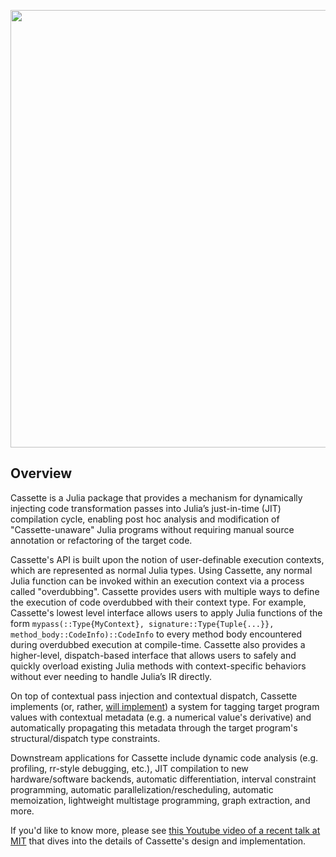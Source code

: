 
<p align="center">
<img width="700px" src="https://cdn.rawgit.com/jrevels/Cassette.jl/master/docs/cassette-logo.svg"/>
</p>

## Overview

Cassette is a Julia package that provides a mechanism for dynamically injecting code transformation passes into Julia’s just-in-time (JIT) compilation cycle, enabling post hoc analysis and modification of "Cassette-unaware" Julia programs without requiring manual source annotation or refactoring of the target code.

Cassette's API is built upon the notion of user-definable execution contexts, which are represented as normal Julia types. Using Cassette, any normal Julia function can be invoked within an execution context via a process called "overdubbing". Cassette provides users with multiple ways to define the execution of code overdubbed with their context type. For example, Cassette's lowest level interface allows users to apply Julia functions of the form `mypass(::Type{MyContext}, signature::Type{Tuple{...}}, method_body::CodeInfo)::CodeInfo` to every method body encountered during overdubbed execution at compile-time. Cassette also provides a higher-level, dispatch-based interface that allows users to safely and quickly overload existing Julia methods with context-specific behaviors without ever needing to handle Julia’s IR directly.

On top of contextual pass injection and contextual dispatch, Cassette implements (or, rather, [will implement](https://github.com/jrevels/Cassette.jl/pull/46)) a system for tagging target program values with contextual metadata (e.g. a numerical value's derivative) and automatically propagating this metadata through the target program's structural/dispatch type constraints.

Downstream applications for Cassette include dynamic code analysis (e.g. profiling, rr-style debugging, etc.), JIT compilation to new hardware/software backends, automatic differentiation, interval constraint programming, automatic parallelization/rescheduling, automatic memoization, lightweight multistage programming, graph extraction, and more.

If you'd like to know more, please see [this Youtube video of a recent talk at MIT](https://www.youtube.com/watch?v=lyX-isPDS2M) that dives into the details of Cassette's design and implementation.
